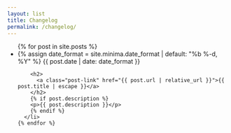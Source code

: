 ```yaml
---
layout: list
title: Changelog
permalink: /changelog/
---
```


  <ul class="post-list">
    {% for post in site.posts %}
      <li>
        {% assign date_format = site.minima.date_format | default: "%b %-d, %Y" %}
        <span class="post-meta">{{ post.date | date: date_format }}</span>

        <h2>
          <a class="post-link" href="{{ post.url | relative_url }}">{{ post.title | escape }}</a>
        </h2>
        {% if post.description %}
        <p>{{ post.description }}</p>
        {% endif %}
      </li>
    {% endfor %}
  </ul>